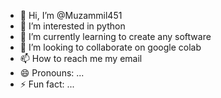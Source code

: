 - 👋 Hi, I’m @Muzammil451
- 👀 I’m interested in python
- 🌱 I’m currently learning to create any software
- 💞️ I’m looking to collaborate on google colab
- 📫 How to reach me my email
- 😄 Pronouns: ...
- ⚡ Fun fact: ...

<!---
Muzammil451/Muzammil451 is a ✨ special ✨ repository because its `README.md` (this file) appears on your GitHub profile.
You can click the Preview link to take a look at your changes.
--->
